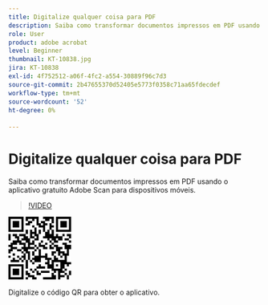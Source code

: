```yaml
---
title: Digitalize qualquer coisa para PDF
description: Saiba como transformar documentos impressos em PDF usando o aplicativo gratuito Adobe Scan para dispositivos móveis
role: User
product: adobe acrobat
level: Beginner
thumbnail: KT-10838.jpg
jira: KT-10838
exl-id: 4f752512-a06f-4fc2-a554-30889f96c7d3
source-git-commit: 2b47655370d52405e5773f0358c71aa65fdecdef
workflow-type: tm+mt
source-wordcount: '52'
ht-degree: 0%

---
```


# Digitalize qualquer coisa para PDF

Saiba como transformar documentos impressos em PDF usando o aplicativo gratuito Adobe Scan para dispositivos móveis.

>[!VIDEO](https://video.tv.adobe.com/v/3409254?quality=12&learn=on&hidetitle=true)

![Código QR](../assets/Scanqrcode.jpg)

Digitalize o código QR para obter o aplicativo.
